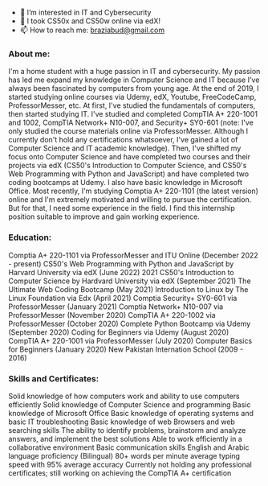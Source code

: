 - 👀 I’m interested in IT and Cybersecurity
- 🌱 I took CS50x and CS50w online via edX!
- 📫 How to reach me: braziabud@gmail.com

### About me:
I'm a home student with a huge passion in IT and cybersecurity.  My passion has led me expand my knowledge in Computer Science and IT because I've always been fascinated by computers from young age. At the end of 2019, I started studying online courses via Udemy, edX, Youtube, FreeCodeCamp, ProfessorMesser, etc. At first, I've studied the fundamentals of computers, then started studying IT. I've studied and completed CompTIA A+ 220-1001 and 1002, CompTIA Network+ N10-007, and Security+ SY0-601 (note: I've only studied the course materials online via ProfessorMesser. Although I currently don't hold any certifications whatsoever, I've gained a lot of Computer Science and IT academic knowledge). Then, I've shifted my focus onto Computer Science and have completed two courses and their projects via edX (CS50's Introduction to Computer Science, and CS50's Web Programming with Python and JavaScript) and have completed two coding bootcamps at Udemy. I also have basic knowledge in Microsoft Office. Most recently, I'm studying Comptia A+ 220-1101 (the latest version) online and I'm extremely motivated and willing to pursue the certification. But for that, I need some experience in the field. I find this internship position suitable to improve and gain working experience.


### Education:
Comptia A+ 220-1101 via ProfessorMesser and ITU Online (December 2022 - present)
CS50's Web Programming with Python and JavaScript by Harvard University via edX (June 2022)
2021 CS50's Introduction to Computer Science by Hardvard University via edX (September 2021)
The Ultimate Web Coding Bootcamp (May 2021)
Introduction to Linux by The Linux Foundation via Edx (April 2021)
Comptia Security+ SY0-601 via ProfessorMesser (January 2021)
Comptia Network+ N10-007 via ProfessorMesser (November 2020)
CompTIA A+ 220-1002 via ProfessorMesser (October 2020)
Complete Python Bootcamp via Udemy (September 2020)
Coding for Beginners via Udemy (August 2020)
CompTIA A+ 220-1001 via ProfessorMesser (July 2020)
Computer Basics for Beginners (January 2020)
New Pakistan Internation School (2009 - 2016)


### Skills and Certificates:

Solid knowledge of how computers work and ability to use computers efficiently
Solid knowledge of Computer Science and programming
Basic knowledge of Microsoft Office
Basic knowledge of operating systems and basic IT troubleshooting
Basic knowledge of web Browsers and web searching skills
The ability to identify problems, brainstorm and analyze answers, and implement the best solutions
Able to work efficiently in a collaborative environment
Basic communication skills
English and Arabic language proficiency (Bilingual)
80+ words per minute average typing speed with 95% average accuracy
Currently not holding any professional certificates; still working on achieving the CompTIA A+ certification
